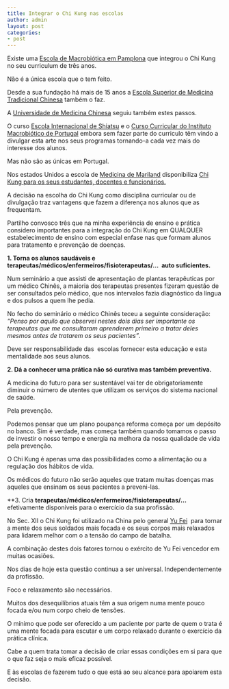 ```yaml
---
title: Integrar o Chi Kung nas escolas
author: admin
layout: post
categories:
- post
---
```

Existe uma <a href="http://euskaleskolamakrobiotikoa.blogspot.pt/" target="_blank">Escola de Macrobiótica em Pamplona</a> que integrou o Chi Kung no seu curriculum de três anos.

Não é a única escola que o tem feito.

Desde a sua fundação há mais de 15 anos a <a href="http://esmtc.pt" target="_blank">Escola Superior de Medicina Tradicional Chinesa</a> também o faz.

A <a href="http://www.umc.pt/" target="_blank">Universidade de Medicina Chinesa</a> seguiu também estes passos.

O curso <a href="http://www.e-macrobiotica.com/formacao/cursos_anuais/curso_de_shiatsu/" target="_blank">Escola Internacional de Shiatsu</a> e o <a href="http://www.e-macrobiotica.com/formacao/cursos_anuais/curso_de_macrobiotica/" target="_blank">Curso Curricular do Instituto Macrobiótico de Portugal</a> embora sem fazer parte do curriculo têm vindo a divulgar esta arte nos seus programas tornando-a cada vez mais do interesse dos alunos.

Mas não são as únicas em Portugal.

Nos estados Unidos a escola de <a href="http://medschool.umaryland.edu/newabout.asp" target="_blank">Medicina de Mariland</a> disponibiliza <a href="http://www.compmed.umm.edu/classes_qi.asp" target="_blank">Chi Kung para os seus estudantes, docentes e funcionários. </a>

A decisão na escolha do Chi Kung como disciplina curricular ou de divulgação traz vantagens que fazem a diferença nos alunos que as frequentam.

Partilho convosco três que na minha experiência de ensino e prática considero importantes para a integração do Chi Kung em QUALQUER estabelecimento de ensino com especial enfase nas que formam alunos para tratamento e prevenção de doenças.

**1. Torna os alunos saudáveis e terapeutas/médicos/enfermeiros/fisioterapeutas/&#8230;  auto suficientes.**

Num seminário a que assisti de apresentação de plantas terapêuticas por um médico Chinês, a maioria dos terapeutas presentes fizeram questão de ser consultados pelo médico, que nos intervalos fazia diagnóstico da língua e dos pulsos a quem lhe pedia.

No fecho do seminário o médico Chinês teceu a seguinte consideração: *&#8220;Penso por aquilo que observei nestes dois dias ser importante os terapeutas que me consultaram aprenderem primeiro a tratar deles mesmos antes de tratarem os seus pacientes&#8221;*.

Deve ser responsabilidade das  escolas fornecer esta educação e esta mentalidade aos seus alunos.

**2. Dá a conhecer uma prática não só curativa mas também preventiva.**

A medicina do futuro para ser sustentável vai ter de obrigatoriamente diminuir o número de utentes que utilizam os serviços do sistema nacional de saúde.

Pela prevenção.

Podemos pensar que um plano poupança reforma começa por um depósito no banco. Sim é verdade, mas começa também quando tomamos o passo de investir o nosso tempo e energia na melhora da nossa qualidade de vida pela prevenção.

O Chi Kung é apenas uma das possibilidades como a alimentação ou a regulação dos hábitos de vida.

Os médicos do futuro não serão aqueles que tratam muitas doenças mas aqueles que ensinam os seus pacientes a preveni-las.

**3. Cria **terapeutas/médicos/enfermeiros/fisioterapeutas/&#8230;** efetivamente disponíveis para o exercício da sua profissão.  

No Sec. XII o Chi Kung foi utilizado na China pelo general <a href="http://en.wikipedia.org/wiki/Yue_Fei" target="_blank">Yu Fei</a>  para tornar a mente dos seus soldados mais focada e os seus corpos mais relaxados para lidarem melhor com o a tensão do campo de batalha.

A combinação destes dois fatores tornou o exército de Yu Fei vencedor em muitas ocasiões.

Nos dias de hoje esta questão continua a ser universal. Independentemente da profissão.

Foco e relaxamento são necessários.

Muitos dos desequilíbrios atuais têm a sua origem numa mente pouco focada e/ou num corpo cheio de tensões.

O mínimo que pode ser oferecido a um paciente por parte de quem o trata é uma mente focada para escutar e um corpo relaxado durante o exercício da prática clínica.

Cabe a quem trata tomar a decisão de criar essas condições em si para que o que faz seja o mais eficaz possível.

E às escolas de fazerem tudo o que está ao seu alcance para apoiarem esta decisão.
